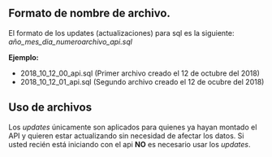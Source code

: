 ## Formato de nombre de archivo.
 El formato de los updates (actualizaciones) para sql es la siguiente:
 *año_mes_dia_numeroarchivo_api.sql*
 
 **Ejemplo:**
- 2018_10_12_00_api.sql (Primer archivo creado el 12 de octubre del 2018) 
- 2018_10_12_01_api.sql (Segundo archivo creado el 12 de ocubre del 2018)

## Uso de archivos
 Los *updates* únicamente son aplicados para quienes ya hayan montado el API y
 quieren estar actualizando sin necesidad de afectar los datos. Si usted recién
 está iniciando con el api **NO** es necesario usar los *updates*.
